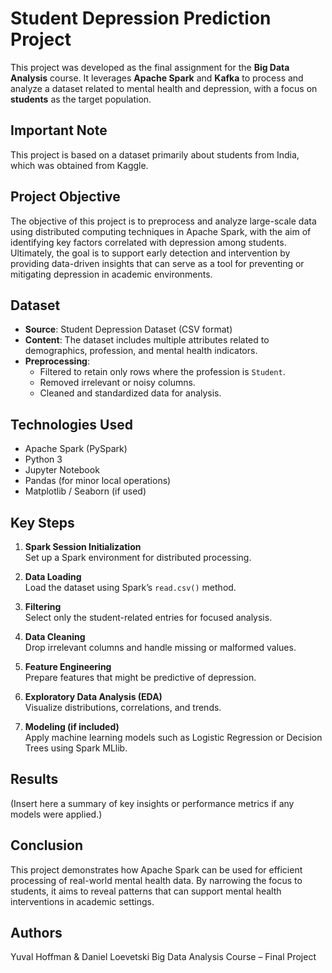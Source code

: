 # Student Depression Prediction Project

This project was developed as the final assignment for the **Big Data Analysis** course. It leverages **Apache Spark** and **Kafka** to process and analyze a dataset related to mental health and depression, with a focus on **students** as the target population.

## Important Note

This project is based on a dataset primarily about students from India, which was obtained from Kaggle.

## Project Objective

The objective of this project is to preprocess and analyze large-scale data using distributed computing techniques in Apache Spark, with the aim of identifying key factors correlated with depression among students. Ultimately, the goal is to support early detection and intervention by providing data-driven insights that can serve as a tool for preventing or mitigating depression in academic environments.

## Dataset

- **Source**: Student Depression Dataset (CSV format)
- **Content**: The dataset includes multiple attributes related to demographics, profession, and mental health indicators.
- **Preprocessing**: 
  - Filtered to retain only rows where the profession is `Student`.
  - Removed irrelevant or noisy columns.
  - Cleaned and standardized data for analysis.

## Technologies Used

- Apache Spark (PySpark)
- Python 3
- Jupyter Notebook
- Pandas (for minor local operations)
- Matplotlib / Seaborn (if used)

## Key Steps

1. **Spark Session Initialization**  
   Set up a Spark environment for distributed processing.

2. **Data Loading**  
   Load the dataset using Spark’s `read.csv()` method.

3. **Filtering**  
   Select only the student-related entries for focused analysis.

4. **Data Cleaning**  
   Drop irrelevant columns and handle missing or malformed values.

5. **Feature Engineering**  
   Prepare features that might be predictive of depression.

6. **Exploratory Data Analysis (EDA)**  
   Visualize distributions, correlations, and trends.

7. **Modeling (if included)**  
   Apply machine learning models such as Logistic Regression or Decision Trees using Spark MLlib.

## Results

(Insert here a summary of key insights or performance metrics if any models were applied.)

## Conclusion

This project demonstrates how Apache Spark can be used for efficient processing of real-world mental health data. By narrowing the focus to students, it aims to reveal patterns that can support mental health interventions in academic settings.

## Authors

Yuval Hoffman & Daniel Loevetski
Big Data Analysis Course – Final Project
